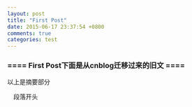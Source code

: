 ```yaml
---
layout: post
title: "First Post"
date: 2015-06-17 23:37:54 +0800
comments: true
categories: test
---
```


### ==== First Post下面是从cnblog迁移过来的旧文 ==== 

以上是摘要部分
<!--more-->

&emsp;段落开头